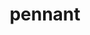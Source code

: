 ---
title: "pennant"
layout: cache
categories: [package, v0.18.1]
meta: {"versions": ["0.9"], "compilers": ["gcc@=7.3.1"], "oss": ["amzn2"], "platforms": ["linux"], "targets": ["aarch64", "graviton2", "x86_64_v3", "x86_64_v4"], "stacks": ["aws-ahug", "aws-ahug-aarch64", "root"], "num_specs": 4, "num_specs_by_stack": {"root": 4, "aws-ahug-aarch64": 2, "aws-ahug": 2}}
spec_details: [{"hash": "svoev7moyzugq5svgbmh466vzx3n4hcl", "compiler": "gcc@=7.3.1", "versions": ["0.9"], "os": "amzn2", "platform": "linux", "target": "graviton2", "variants": ["~debug", "+mpi", "+openmp"], "stacks": ["root", "aws-ahug-aarch64"], "size": "-", "tarball": "https://binaries.spack.io/v0.18.1/build_cache/linux-amzn2-graviton2/gcc-7.3.1/pennant-0.9/linux-amzn2-graviton2-gcc-7.3.1-pennant-0.9-svoev7moyzugq5svgbmh466vzx3n4hcl.spack"}, {"hash": "5xhjwuqntapppnab5x325gudwvmeqzgq", "compiler": "gcc@=7.3.1", "versions": ["0.9"], "os": "amzn2", "platform": "linux", "target": "aarch64", "variants": ["~debug", "+mpi", "+openmp"], "stacks": ["root", "aws-ahug-aarch64"], "size": "-", "tarball": "https://binaries.spack.io/v0.18.1/build_cache/linux-amzn2-aarch64/gcc-7.3.1/pennant-0.9/linux-amzn2-aarch64-gcc-7.3.1-pennant-0.9-5xhjwuqntapppnab5x325gudwvmeqzgq.spack"}, {"hash": "o7ujweocwep43iu27g53xvmdgjsbrbor", "compiler": "gcc@=7.3.1", "versions": ["0.9"], "os": "amzn2", "platform": "linux", "target": "x86_64_v4", "variants": ["~debug", "+mpi", "+openmp"], "stacks": ["aws-ahug", "root"], "size": "-", "tarball": "https://binaries.spack.io/v0.18.1/build_cache/linux-amzn2-x86_64_v4/gcc-7.3.1/pennant-0.9/linux-amzn2-x86_64_v4-gcc-7.3.1-pennant-0.9-o7ujweocwep43iu27g53xvmdgjsbrbor.spack"}, {"hash": "svru6tja2k53gkwaawzuj672nxcnwcjl", "compiler": "gcc@=7.3.1", "versions": ["0.9"], "os": "amzn2", "platform": "linux", "target": "x86_64_v3", "variants": ["~debug", "+mpi", "+openmp"], "stacks": ["aws-ahug", "root"], "size": "-", "tarball": "https://binaries.spack.io/v0.18.1/build_cache/linux-amzn2-x86_64_v3/gcc-7.3.1/pennant-0.9/linux-amzn2-x86_64_v3-gcc-7.3.1-pennant-0.9-svru6tja2k53gkwaawzuj672nxcnwcjl.spack"}]
---